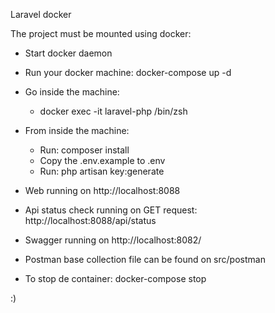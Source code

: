 Laravel docker


The project must be mounted using docker:

- Start docker daemon
- Run your docker machine: docker-compose up -d


- Go inside the machine:
  - docker exec -it laravel-php /bin/zsh
  

- From inside the machine:
  - Run: composer install
  - Copy the .env.example to .env
  - Run: php artisan key:generate
  

- Web running on http://localhost:8088


- Api status check running on GET request: http://localhost:8088/api/status


- Swagger running on http://localhost:8082/


- Postman base collection file can be found on src/postman


- To stop de container:
  docker-compose stop

:)
